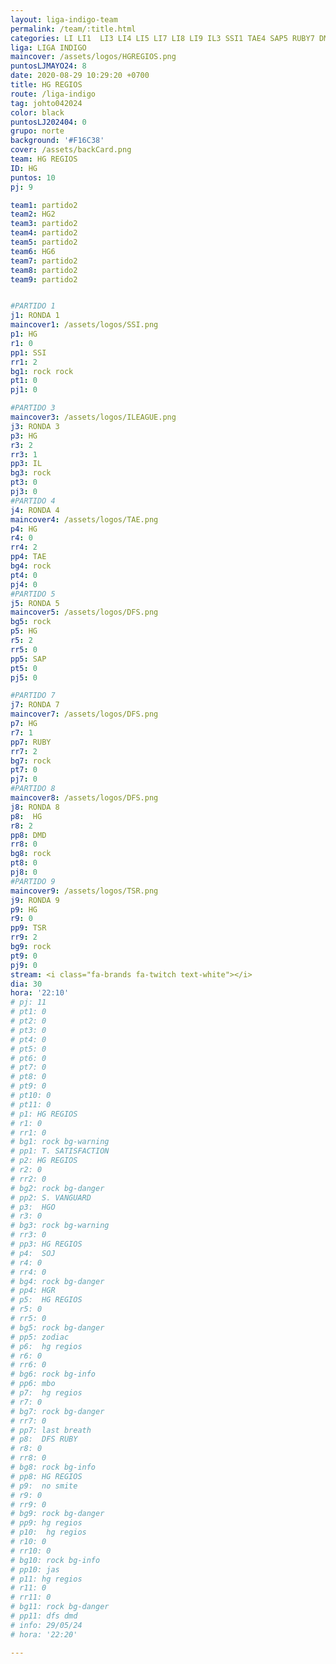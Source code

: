 ```yaml
---
layout: liga-indigo-team
permalink: /team/:title.html
categories: LI LI1  LI3 LI4 LI5 LI7 LI8 LI9 IL3 SSI1 TAE4 SAP5 RUBY7 DMD8 TSR9 team CXF
liga: LIGA INDIGO
maincover: /assets/logos/HGREGIOS.png
puntosLJMAYO24: 8
date: 2020-08-29 10:29:20 +0700
title: HG REGIOS
route: /liga-indigo
tag: johto042024
color: black
puntosLJ202404: 0
grupo: norte
background: '#F16C38'
cover: /assets/backCard.png
team: HG REGIOS
ID: HG
puntos: 10
pj: 9

team1: partido2
team2: HG2
team3: partido2
team4: partido2
team5: partido2
team6: HG6
team7: partido2
team8: partido2
team9: partido2


#PARTIDO 1
j1: RONDA 1
maincover1: /assets/logos/SSI.png
p1: HG
r1: 0
pp1: SSI
rr1: 2
bg1: rock rock
pt1: 0
pj1: 0

#PARTIDO 3
maincover3: /assets/logos/ILEAGUE.png
j3: RONDA 3
p3: HG
r3: 2
rr3: 1
pp3: IL
bg3: rock
pt3: 0
pj3: 0
#PARTIDO 4
j4: RONDA 4
maincover4: /assets/logos/TAE.png
p4: HG 
r4: 0
rr4: 2
pp4: TAE
bg4: rock
pt4: 0
pj4: 0
#PARTIDO 5
j5: RONDA 5
maincover5: /assets/logos/DFS.png
bg5: rock 
p5: HG
r5: 2
rr5: 0
pp5: SAP
pt5: 0
pj5: 0

#PARTIDO 7
j7: RONDA 7
maincover7: /assets/logos/DFS.png
p7: HG 
r7: 1
pp7: RUBY
rr7: 2
bg7: rock 
pt7: 0
pj7: 0
#PARTIDO 8
maincover8: /assets/logos/DFS.png
j8: RONDA 8
p8:  HG
r8: 2
pp8: DMD
rr8: 0
bg8: rock 
pt8: 0
pj8: 0
#PARTIDO 9
maincover9: /assets/logos/TSR.png
j9: RONDA 9
p9: HG 
r9: 0
pp9: TSR
rr9: 2
bg9: rock
pt9: 0
pj9: 0
stream: <i class="fa-brands fa-twitch text-white"></i>
dia: 30
hora: '22:10'
# pj: 11
# pt1: 0
# pt2: 0
# pt3: 0
# pt4: 0
# pt5: 0
# pt6: 0
# pt7: 0
# pt8: 0
# pt9: 0
# pt10: 0
# pt11: 0
# p1: HG REGIOS
# r1: 0
# rr1: 0
# bg1: rock bg-warning
# pp1: T. SATISFACTION
# p2: HG REGIOS
# r2: 0
# rr2: 0
# bg2: rock bg-danger
# pp2: S. VANGUARD
# p3:  HGO
# r3: 0
# bg3: rock bg-warning
# rr3: 0
# pp3: HG REGIOS
# p4:  SOJ
# r4: 0
# rr4: 0
# bg4: rock bg-danger
# pp4: HGR
# p5:  HG REGIOS
# r5: 0
# rr5: 0
# bg5: rock bg-danger
# pp5: zodiac
# p6:  hg regios
# r6: 0
# rr6: 0
# bg6: rock bg-info
# pp6: mbo
# p7:  hg regios
# r7: 0
# bg7: rock bg-danger
# rr7: 0
# pp7: last breath
# p8:  DFS RUBY
# r8: 0
# rr8: 0 
# bg8: rock bg-info
# pp8: HG REGIOS
# p9:  no smite
# r9: 0
# rr9: 0
# bg9: rock bg-danger
# pp9: hg regios
# p10:  hg regios
# r10: 0
# rr10: 0
# bg10: rock bg-info
# pp10: jas
# p11: hg regios
# r11: 0
# rr11: 0
# bg11: rock bg-danger
# pp11: dfs dmd
# info: 29/05/24
# hora: '22:20'

---
```




